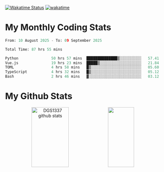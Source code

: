 [![Wakatime Status](https://github.com/noopurphalak/noopurphalak/workflows/wakatime-status-update/badge.svg)](https://github.com/noopurphalak/noopurphalak/actions/workflows/main.yml)
[![wakatime](https://wakatime.com/badge/user/80ace140-ef40-4fdd-b8ed-f3be3d2e1aea.svg)](https://wakatime.com/@80ace140-ef40-4fdd-b8ed-f3be3d2e1aea)

# My Monthly Coding Stats

<!--START_SECTION:waka-->

```python
From: 10 August 2025 - To: 09 September 2025

Total Time: 87 hrs 55 mins

Python               50 hrs 57 mins  ██████████████▒░░░░░░░░░░   57.41 %
Vue.js               19 hrs 23 mins  █████▒░░░░░░░░░░░░░░░░░░░   21.84 %
TOML                 4 hrs 58 mins   █▒░░░░░░░░░░░░░░░░░░░░░░░   05.60 %
TypeScript           4 hrs 32 mins   █▒░░░░░░░░░░░░░░░░░░░░░░░   05.12 %
Bash                 2 hrs 46 mins   ▓░░░░░░░░░░░░░░░░░░░░░░░░   03.12 %
```

<!--END_SECTION:waka-->

# My Github Stats
<div style="text-align: center;">
  <img width="49%" height="195px" src="https://github-readme-stats-sigma-five.vercel.app/api?username=noopurphalak&show_icons=true&count_private=true&hide_border=true&title_color=00FFFF&icon_color=00FFFF&text_color=00FFFF&bg_color=0d1117" alt="DGS1337 github stats" />
  <img width="41%" height="195px" src="https://github-readme-stats-sigma-five.vercel.app/api/top-langs/?username=noopurphalak&layout=compact&hide_border=true&title_color=00FFFF&text_color=00FFFF&bg_color=0d1117" />
</div>
